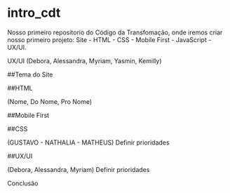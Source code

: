 # intro_cdt
Nosso primeiro repositorio do Código da Transfomação, onde iremos criar nosso primeiro projeto: Site - HTML - CSS - Mobile First - JavaScript - UX/UI.

UX/UI
(Debora, Alessandra, Myriam, Yasmin, Kemilly)


##Tema do Site




##HTML

(Nome, Do Nome, Pro Nome)



##Mobile First




##CSS

(GUSTAVO - NATHALIA - MATHEUS)
Definir prioridades



##UX/UI

(Debora, Alessandra, Myriam)
Definir prioridades



Conclusão

